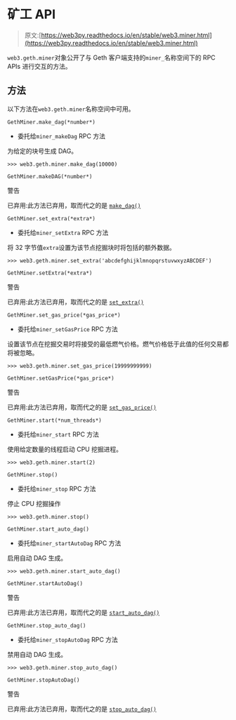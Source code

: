 # 矿工 API

> 原文:[https://web3py.readthedocs.io/en/stable/web3.miner.html](https://web3py.readthedocs.io/en/stable/web3.miner.html)

 `web3.geth.miner`对象公开了与 Geth 客户端支持的`miner_`名称空间下的 RPC APIs 进行交互的方法。

## 方法

以下方法在`web3.geth.miner`名称空间中可用。

```
GethMiner.make_dag(*number*)
```

*   委托给`miner_makeDag` RPC 方法

为给定的块号生成 DAG。

```
>>> web3.geth.miner.make_dag(10000) 
```

```
GethMiner.makeDAG(*number*)
```

警告

已弃用:此方法已弃用，取而代之的是 [`make_dag()`](#web3.geth.miner.GethMiner.make_dag "web3.geth.miner.GethMiner.make_dag")

```
GethMiner.set_extra(*extra*)
```

*   委托给`miner_setExtra` RPC 方法

将 32 字节值`extra`设置为该节点挖掘块时将包括的额外数据。

```
>>> web3.geth.miner.set_extra('abcdefghijklmnopqrstuvwxyzABCDEF') 
```

```
GethMiner.setExtra(*extra*)
```

警告

已弃用:此方法已弃用，取而代之的是 [`set_extra()`](#web3.geth.miner.GethMiner.set_extra "web3.geth.miner.GethMiner.set_extra")

```
GethMiner.set_gas_price(*gas_price*)
```

*   委托给`miner_setGasPrice` RPC 方法

设置该节点在挖掘交易时将接受的最低燃气价格。燃气价格低于此值的任何交易都将被忽略。

```
>>> web3.geth.miner.set_gas_price(19999999999) 
```

```
GethMiner.setGasPrice(*gas_price*)
```

警告

已弃用:此方法已弃用，取而代之的是 [`set_gas_price()`](#web3.geth.miner.GethMiner.set_gas_price "web3.geth.miner.GethMiner.set_gas_price")

```
GethMiner.start(*num_threads*)
```

*   委托给`miner_start` RPC 方法

使用给定数量的线程启动 CPU 挖掘进程。

```
>>> web3.geth.miner.start(2) 
```

```
GethMiner.stop()
```

*   委托给`miner_stop` RPC 方法

停止 CPU 挖掘操作

```
>>> web3.geth.miner.stop() 
```

```
GethMiner.start_auto_dag()
```

*   委托给`miner_startAutoDag` RPC 方法

启用自动 DAG 生成。

```
>>> web3.geth.miner.start_auto_dag() 
```

```
GethMiner.startAutoDag()
```

警告

已弃用:此方法已弃用，取而代之的是 [`start_auto_dag()`](#web3.geth.miner.GethMiner.start_auto_dag "web3.geth.miner.GethMiner.start_auto_dag")

```
GethMiner.stop_auto_dag()
```

*   委托给`miner_stopAutoDag` RPC 方法

禁用自动 DAG 生成。

```
>>> web3.geth.miner.stop_auto_dag() 
```

```
GethMiner.stopAutoDag()
```

警告

已弃用:此方法已弃用，取而代之的是 [`stop_auto_dag()`](#web3.geth.miner.GethMiner.stop_auto_dag "web3.geth.miner.GethMiner.stop_auto_dag")